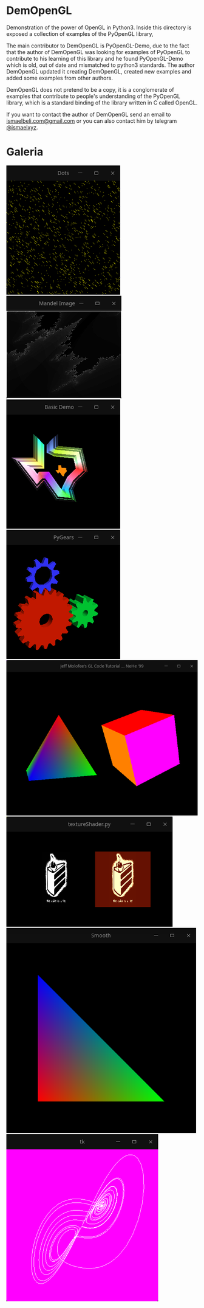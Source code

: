 # DemOpenGL

Demonstration of the power of OpenGL in Python3. Inside this directory is exposed
a collection of examples of the PyOpenGL library,

The main contributor to DemOpenGL is PyOpenGL-Demo, due to the fact that the
author of DemOpenGL was looking for examples of PyOpenGL to contribute to his
learning of this library and he found PyOpenGL-Demo which is old, out of date and
mismatched to python3 standards. The author DemOpenGL updated it creating DemOpenGL,
created new examples and added some examples from other authors.

DemOpenGL does not pretend to be a copy, it is a conglomerate of examples that
contribute to people's understanding of the PyOpenGL library, which is a standard binding
of the library written in C called OpenGL.

If you want to contact the author of DemOpenGL send an email to
[ismaelbeli.com@gmail.com](ismaelbeli.com@gmail.com) or you can also contact him
by telegram [@ismaelxyz](t.me/@ismaelxyz).

# Galeria
![da](images/da.png)
![dek](images/dek.png)
![GLE](images/GLE.png)
![GLUT](images/GLUT.png)
![NeHe](images/NeHe.png)
![proesch](images/proesch.png)
![redbook](images/redbook.png)
![tom](images/tom.png)
